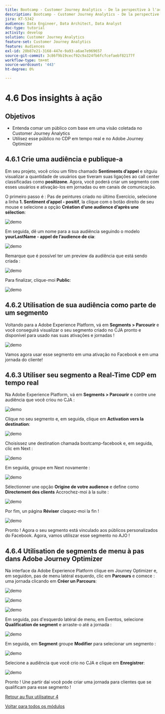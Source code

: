 ```yaml
---
title: Bootcamp - Customer Journey Analytics - De la perspective à l'action - Brésil
description: Bootcamp - Customer Journey Analytics - De la perspective à l'action - Brésil
jira: KT-5342
audience: Data Engineer, Data Architect, Data Analyst
doc-type: tutorial
activity: develop
solution: Customer Journey Analytics
feature-set: Customer Journey Analytics
feature: Audiences
exl-id: 28b87e21-3168-447e-9a93-a6ae7e969657
source-git-commit: 3c86f9b19cecf92c9a324fb6fcfcefaebf82177f
workflow-type: tm+mt
source-wordcount: '443'
ht-degree: 0%

---
```


# 4.6 Dos insights à ação

## Objetivos

- Entenda comar um público com base em uma visão coletada no Customer Journey Analytics
- Utilisez esse público no CDP em tempo real e no Adobe Journey Optimizer

## 4.6.1 Crie uma audiência e publique-a

Em seu projeto, você criou um filtro chamado **Sentiments d’appel** e sitguiu visualizar a quantidade de usuários que tiveram suas ligações ao call center classificadas como **positizone**. Agora, você poderá criar um segmento com esses usuários e ativação-los em jornadas ou em canais de comunicação.

O primeiro passo é : Pas de peintures criado no último Exercício, selecione a linha **1. Sentiment d’appel - positif**, la clique com o botão direito de seu mouse e selecione a opção **Création d’une audience d’après une sélection**:

![demo](./images/aud1.png)

Em seguida, dê um nome para a sua audiência seguindo o modelo **yourLastName - appel de l’audience de cia**:

![demo](./images/aud2.png)

Remarque que é possível ter um preview da audiência que está sendo criada :

![demo](./images/aud3.png)

Para finalizar, clique-moi **Public**:

![demo](./images/aud4.png)

## 4.6.2 Utilisation de sua audiência como parte de um segmento

Voltando para a Adobe Experience Platform, vá em **Segments > Parcourir** e você conseguirá visualizar o seu segmento criado no CJA pronto e disponível para usado nas suas ativações e jornadas !

![demo](./images/aud5.png)

Vamos agora usar esse segmento em uma ativação no Facebook e em uma jornada do cliente!

## 4.6.3 Utiliser seu segmento a Real-Time CDP em tempo real

Na Adobe Experience Platform, vá em **Segments > Parcourir** e contre une audiência que você criou no CJA :

![demo](./images/aud6.png)

Clique no seu segmento e, em seguida, clique em **Activation vers la destination**:

![demo](./images/aud7.png)

Choisissez une destination chamada bootcamp-facebook e, em seguida, clic em Next :

![demo](./images/aud8.png)

Em seguida, groupe em Next novamente :

![demo](./images/aud9.png)

Sélectionner une opção **Origine de votre audience** e define como **Directement des clients** Accrochez-moi à la suite :

![demo](./images/aud10.png)

Por fim, un página **Réviser** claquez-moi la fin !

![demo](./images/aud11.png)

Pronto ! Agora o seu segmento está vinculado aos públicos personalizados do Facebook.
Agora, vamos utiliszar esse segmento no AJO !

## 4.6.4 Utilisation de segments de menu à pas dans Adobe Journey Optimizer

Na interface da Adobe Experience Platform clique em Journey Optimizer e, em seguidon, pas de menu latéral esquerdo, clic em **Parcours** e comece : uma jornada clicando em **Créer un Parcours**:

![demo](./images/aud20.png)

![demo](./images/aud21.png)

![demo](./images/aud22.png)

Em seguida, pas d&#39;esquerdo latéral de menu, em Eventos, selecione **Qualification de segment** e arraste-o até a jornada :

![demo](./images/aud23.png)

Em seguida, em **Segment** groupe **Modifier** para selecionar um segmento :

![demo](./images/aud24.png)

Selecione a audiência que você crio no CJA e clique em **Enregistrer**:

![demo](./images/aud25.png)

Pronto ! Une partir daí você pode criar uma jornada para clientes que se qualificam para esse segmento !

[Retour au flux utilisateur 4](./uc4.md)

[Voltar para todos os módulos](./../../overview.md)
